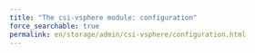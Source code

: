 ```yaml
---
title: "The csi-vsphere module: configuration"
force_searchable: true
permalink: en/storage/admin/csi-vsphere/configuration.html
---
```



<!-- SCHEMA -->
